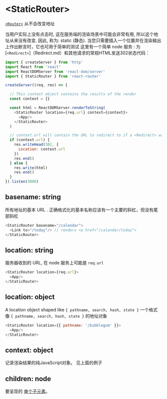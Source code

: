 # &lt;StaticRouter>

[`<Router>`](Router.md) 从不会改变地址

当用户实际上没有点击时, 这在服务端的渲染场景中可能会非常有用, 所以这个地址从来没有改变.  因此, 称为: static (静态). 当您只需要插入一个位置并在渲染输出上作出断言时，它也可用于简单的测试
这里有一个简单 node 服务 : 为[`<Redirect>`]（Redirect.md）和其他请求的常规HTML发送302状态代码：

```js
import { createServer } from 'http'
import React from 'react'
import ReactDOMServer from 'react-dom/server'
import { StaticRouter } from 'react-router'

createServer((req, res) => {

  // This context object contains the results of the render
  const context = {}

  const html = ReactDOMServer.renderToString(
    <StaticRouter location={req.url} context={context}>
      <App/>
    </StaticRouter>
  )

  // context.url will contain the URL to redirect to if a <Redirect> was used
  if (context.url) {
    res.writeHead(302, {
      Location: context.url
    })
    res.end()
  } else {
    res.write(html)
    res.end()
  }
}).listen(3000)
```

## basename: string

所有地址的基本 URL . 正确格式化的基本名称应该有一个主要的斜杠，但没有尾部斜杠

```js
<StaticRouter basename="/calendar">
  <Link to="/today"/> // renders <a href="/calendar/today">
</StaticRouter>
```

## location: string

服务器收到的 URL, 在 node 服务上可能是 `req.url`

```js
<StaticRouter location={req.url}>
  <App/>
</StaticRouter>
```

## location: object

A location object shaped like `{ pathname, search, hash, state }`
一个格式像 `{ pathname, search, hash, state }` 的地址对象

```js
<StaticRouter location={{ pathname: '/bubblegum' }}>
  <App/>
</StaticRouter>
```

## context: object

记录渲染结果的纯JavaScript对象。 见上面的例子

## children: node

要呈现的 [单个子元素](https://facebook.github.io/react/docs/react-api.html#react.children.only)。